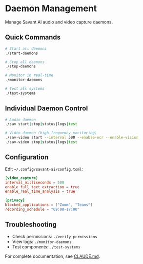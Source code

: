 # Daemon Management

Manage Savant AI audio and video capture daemons.

## Quick Commands

```bash
# Start all daemons
./start-daemons

# Stop all daemons  
./stop-daemons

# Monitor in real-time
./monitor-daemons

# Test all systems
./test-systems
```

## Individual Daemon Control

```bash
# Audio daemon
./sav start|stop|status|logs|test

# Video daemon (high-frequency monitoring)
./sav-video start --interval 500 --enable-ocr --enable-vision
./sav-video stop|status|logs|test
```

## Configuration

Edit `~/.config/savant-ai/config.toml`:

```toml
[video_capture]
interval_milliseconds = 500
enable_full_text_extraction = true
enable_real_time_analysis = true

[privacy]
blocked_applications = ["Zoom", "Teams"]
recording_schedule = "09:00-17:00"
```

## Troubleshooting

- Check permissions: `./verify-permissions`
- View logs: `./monitor-daemons`
- Test components: `./test-systems`

For complete documentation, see [CLAUDE.md](../../CLAUDE.md).